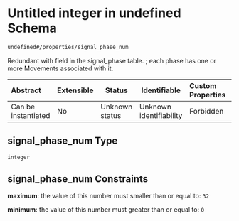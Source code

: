 # Untitled integer in undefined Schema

```txt
undefined#/properties/signal_phase_num
```

Redundant with field in the signal_phase table. ; each phase has one or more Movements associated with it.


| Abstract            | Extensible | Status         | Identifiable            | Custom Properties | Additional Properties | Access Restrictions | Defined In                                                                                        |
| :------------------ | ---------- | -------------- | ----------------------- | :---------------- | --------------------- | ------------------- | ------------------------------------------------------------------------------------------------- |
| Can be instantiated | No         | Unknown status | Unknown identifiability | Forbidden         | Allowed               | none                | [signal_phase_mvmt.schema.json\*](../../out/signal_phase_mvmt.schema.json "open original schema") |

## signal_phase_num Type

`integer`

## signal_phase_num Constraints

**maximum**: the value of this number must smaller than or equal to: `32`

**minimum**: the value of this number must greater than or equal to: `0`
